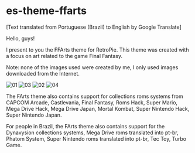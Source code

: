 # es-theme-ffarts

[Text translated from Portuguese (Brazil) to English by Google Translate]



Hello, guys!

I present to you the FFArts theme for RetroPie. This theme was created with a focus on art related to the game Final Fantasy.

Note: none of the images used were created by me, I only used images downloaded from the Internet.

![01](https://github.com/user-attachments/assets/74c70363-e524-4930-afa6-dcf16bce69ad)
![03](https://github.com/user-attachments/assets/ac1777cb-1e0f-4855-9744-2fd11910fdbf)
![02](https://github.com/user-attachments/assets/ede2d526-91d7-4c78-9a75-1de9656cbefb)
![04](https://github.com/user-attachments/assets/723c6113-eba9-43a8-9b3d-7419c846582e)

The FArts theme also contains support for collections roms systems from CAPCOM Arcade, Castlevania, Final Fantasy, Roms Hack, Super Mario, Mega Drive Hack, Mega Drive Japan, Mortal Kombat, Super Nintendo Hack, Super Nintendo Japan.

For people in Brazil, the FArts theme also contains support for the Dynavysion collections systems, Mega Drive roms translated into pt-br, Phatom System, Super Nintendo roms translated into pt-br, Tec Toy, Turbo Game.
